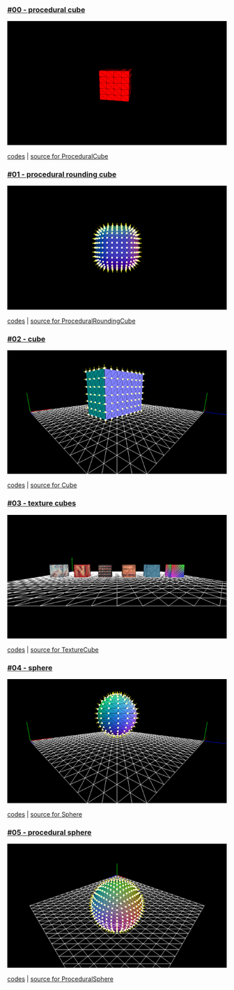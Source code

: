 ### [#00 - procedural cube](./app00/index.html)

[![](./app00/thumbnail.png)](./app00/index.html)

[codes](https://github.com/kenjiSpecial/tubugl-3d-shape/blob/master/examples/app00) | [source for ProceduralCube](https://github.com/kenjiSpecial/tubugl-3d-shape/blob/master/src/proceduralRoundingCube.js)

### [#01 - procedural rounding cube](./app01/index.html)

[![](./app01/thumbnail.png)](./app01/index.html)

[codes](https://github.com/kenjiSpecial/tubugl-3d-shape/tree/master/examples/app01) | [source for ProceduralRoundingCube](https://github.com/kenjiSpecial/tubugl-3d-shape/blob/master/src/proceduralRoundingCube.js)

### [#02 -  cube](./app02/index.html)

[![](./app02/thumbnail.png)](./app02/index.html)

[codes](https://github.com/kenjiSpecial/tubugl-3d-shape/tree/master/examples/app02) | [source for Cube](https://github.com/kenjiSpecial/tubugl-3d-shape/blob/master/src/cube.js)


### [#03 -  texture cubes](./app03/index.html)

[![](./app03/thumbnail.png)](./app03/index.html)

[codes](https://github.com/kenjiSpecial/tubugl-3d-shape/tree/master/examples/app03) | [source for TextureCube](https://github.com/kenjiSpecial/tubugl-3d-shape/blob/master/src/textureCube.js)

### [#04 -  sphere](./app04/index.html)

[![](./app04/thumbnail.png)](./app04/index.html)

[codes](https://github.com/kenjiSpecial/tubugl-3d-shape/tree/master/examples/app04) | [source for Sphere](https://github.com/kenjiSpecial/tubugl-3d-shape/blob/master/src/sphere.js)

### [#05 -  procedural sphere](./app05/index.html)

[![](./app05/thumbnail.png)](./app05/index.html)

[codes](https://github.com/kenjiSpecial/tubugl-3d-shape/tree/master/examples/app05) | [source for ProceduralSphere](https://github.com/kenjiSpecial/tubugl-3d-shape/blob/master/src/proceduralSphere.js)


